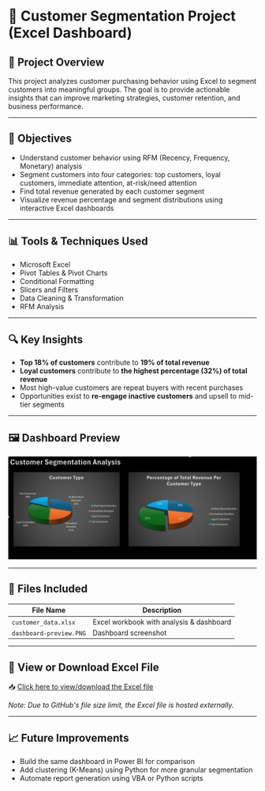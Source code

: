 # 🧩 Customer Segmentation Project (Excel Dashboard)

## 📌 Project Overview

This project analyzes customer purchasing behavior using Excel to segment customers into meaningful groups. The goal is to provide actionable insights that can improve marketing strategies, customer retention, and business performance.

---

## 🎯 Objectives

- Understand customer behavior using RFM (Recency, Frequency, Monetary) analysis
- Segment customers into four categories: top customers, loyal customers, immediate attention, at-risk/need attention
- Find total revenue generated by each customer segment
- Visualize revenue percentage and segment distributions using interactive Excel dashboards

---

## 📊 Tools & Techniques Used

- Microsoft Excel  
- Pivot Tables & Pivot Charts  
- Conditional Formatting  
- Slicers and Filters  
- Data Cleaning & Transformation  
- RFM Analysis

---

## 🔍 Key Insights

- **Top 18% of customers** contribute to **19% of total revenue**
- **Loyal customers** contribute to **the highest percentage (32%) of total revenue**
- Most high-value customers are repeat buyers with recent purchases
- Opportunities exist to **re-engage inactive customers** and upsell to mid-tier segments

---

## 🖼️ Dashboard Preview

![Dashboard Preview](dashboard-preview.PNG)

---

## 📂 Files Included

| File Name               | Description                             |
|------------------------|-----------------------------------------|
| `customer_data.xlsx`   | Excel workbook with analysis & dashboard |
| `dashboard-preview.PNG`| Dashboard screenshot                     |

---

## 🔗 View or Download Excel File

📥 [Click here to view/download the Excel file](https://docs.google.com/spreadsheets/d/10AKKe8sV8IbS7mZkHmsi3MKgZ4mfqyir/edit?usp=sharing&ouid=115277383657838265435&rtpof=true&sd=true)

*Note: Due to GitHub's file size limit, the Excel file is hosted externally.*

---

## 📈 Future Improvements

- Build the same dashboard in Power BI for comparison  
- Add clustering (K-Means) using Python for more granular segmentation  
- Automate report generation using VBA or Python scripts
